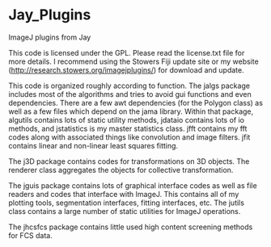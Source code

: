 Jay_Plugins
===========

ImageJ plugins from Jay

This code is licensed under the GPL.  Please read the license.txt file for more details.  I recommend using the Stowers Fiji update site or my website (http://research.stowers.org/imagejplugins/) for download and update.

This code is organized roughly according to function.  The jalgs package includes most of the algorithms and tries to avoid gui functions and even dependencies.  There are a few awt dependencies (for the Polygon class) as well as a few files which depend on the jama library.  Within that package, algutils contains lots of static utility methods, jdataio contains lots of io methods, and jstatistics is my master statistics class.  jfft contains my fft codes along with associated things like convolution and image filters.  jfit contains linear and non-linear least squares fitting.

The j3D package contains codes for transformations on 3D objects.  The renderer class aggregates the objects for collective transformation.

The jguis package contains lots of graphical interface codes as well as file readers and codes that interface with ImageJ.  This contains all of my plotting tools, segmentation interfaces, fitting interfaces, etc.  The jutils class contains a large number of static utilities for ImageJ operations.

The jhcsfcs package contains little used high content screening methods for FCS data.